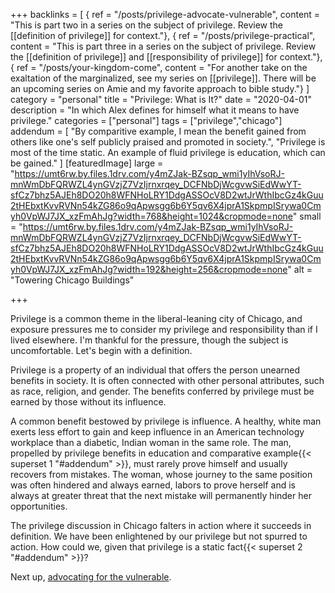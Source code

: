 +++
backlinks = [
{ ref = "/posts/privilege-advocate-vulnerable", content = "This is part two in a series on the subject of privilege. Review the [[definition of privilege]] for context."},
{ ref = "/posts/privilege-practical", content = "This is part three in a series on the subject of privilege. Review the [[definition of privilege]] and [[responsibility of privilege]] for context."},
{ ref = "/posts/your-kingdom-come", content = "For another take on the exaltation of the marginalized, see my series on [[privilege]]. There will be an upcoming series on Amie and my favorite approach to bible study."}
]
category = "personal"
title = "Privilege: What is It?"
date = "2020-04-01"
description = "In which Alex defines for himself what it means to have privilege."
categories = ["personal"]
tags = ["privilege","chicago"]
addendum = [
  "By comparitive example, I mean the benefit gained from others like one's self publicly praised and promoted in society.",
  "Privilege is most of the time static. An example of fluid privilege is education, which can be gained."
]
[featuredImage]
  large = "https://umt6rw.by.files.1drv.com/y4mZJak-BZsqp_wmi1yIhVsoRJ-mnWmDbFQRWZL4ynGVzjZ7VzIjrnxrqey_DCFNbDjWcgvwSiEdWwYT-sfCz7bhz5AJEh8DO20h8WFNHoLRY1DdgASSOcV8D2wtJrWthIbcGz4kGuu2tHEbxtKvvRVNn54kZG86o9qApwsgg6b6Y5qv6X4jprA1SkpmpISrywa0Cmyh0VpWJ7JX_xzFmAhJg?width=768&height=1024&cropmode=none"
  small = "https://umt6rw.by.files.1drv.com/y4mZJak-BZsqp_wmi1yIhVsoRJ-mnWmDbFQRWZL4ynGVzjZ7VzIjrnxrqey_DCFNbDjWcgvwSiEdWwYT-sfCz7bhz5AJEh8DO20h8WFNHoLRY1DdgASSOcV8D2wtJrWthIbcGz4kGuu2tHEbxtKvvRVNn54kZG86o9qApwsgg6b6Y5qv6X4jprA1SkpmpISrywa0Cmyh0VpWJ7JX_xzFmAhJg?width=192&height=256&cropmode=none"
  alt = "Towering Chicago Buildings"

+++

Privilege is a common theme in the liberal-leaning city of Chicago, and exposure pressures me to consider my privilege and responsibility than if I lived elsewhere. I'm thankful for the pressure, though the subject is uncomfortable. Let's begin with a definition.

Privilege is a property of an individual that offers the person unearned benefits in society. It is often connected with other personal attributes, such as race, religion, and gender. The benefits conferred by privilege must be earned by those without its influence.

A common benefit bestowed by privilege is influence. A healthy, white man exerts less effort to gain and keep influence in an American technology workplace than a diabetic, Indian woman in the same role. The man, propelled by privilege benefits in education and comparative example{{< superset 1 "#addendum" >}}, must rarely prove himself and usually recovers from mistakes. The woman, whose journey to the same position was often hindered and always earned, labors to prove herself and is always at greater threat that the next mistake will permanently hinder her opportunities.

The privilege discussion in Chicago falters in action where it succeeds in definition. We have been enlightened by our privilege but not spurred to action. How could we, given that privilege is a static fact{{< superset 2 "#addendum" >}}?

Next up, [advocating for the vulnerable](/posts/privilege-advocate-vulnerable).
